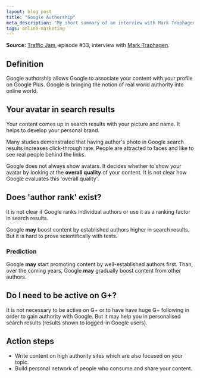 ```yaml
---
layout: blog_post
title: "Google Authorship"
meta_description: "My short summary of an interview with Mark Traphagen on Traffic Jam podcast about Google Authorship."
tags: online-marketing
---
```


**Source:** [Traffic Jam](http://www.veravo.com/trafficjam/tj33-google-authorship-brand-building-search-social-web-mark-traphagen/), episode #33, interview with <a href='https://plus.google.com/+MarkTraphagen/'>Mark Traphagen</a>.

## Definition

Google authorship allows Google to associate your content with your profile on Google Plus. Google is bringing the notion of real world authority into online world.

## Your avatar in search results

Your content comes up in search results with your picture and name. It helps to develop your personal brand.

Many studies demonstrated that having author's photo in Google search results increases click-through rate. People are attracted to faces and like to see real people behind the links.

Google does not always show avatars. It decides whether to show your avatar by looking at the **overall quality** of your content. It is not clear how Google evaluates this 'overall quality'.

## Does 'author rank' exist?

It is not clear if Google ranks individual authors or use it as a ranking factor in search results.

Google **may** boost content by established authors higher in search results. But it is hard to prove scientifically with tests.

### Prediction

Google **may** start promoting content by well-established authors first. Than, over the coming years, Google **may** gradually boost content from other authors.

## Do I need to be active on G+?

It is not necessary to be active on G+ or to have have huge G+ following in order to gain authority with Google. But it may help you in personalised search results (results shown to logged-in Google users).

## Action steps

* Write content on high authority sites which are also focused on your topic.
* Build personal network of people who consume and share your content.

